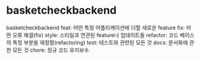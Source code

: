 # basketcheckbackend
basketcheckbackend
feat: 어떤 특정 어플리케이션에 더할 새로운 feature
fix: 어떤 오류 해결(fix)
style: 스타일과 연관된 feature나 업데이트들
refactor: 코드 베이스의 특정 부분을 재정렬(refactoring)
test: 테스트와 관련된 모든 것
docs: 문서화에 관한 모든 것
chore: 정규 코드 유지보수.
